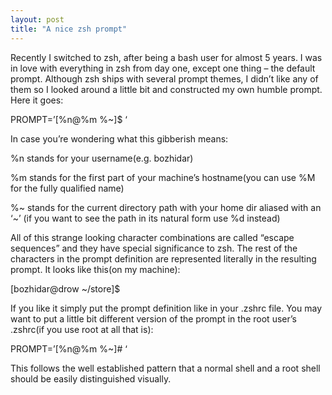 ```yaml
---
layout: post
title: "A nice zsh prompt"
---
```


Recently I switched to zsh, after being a bash user for almost 5
years. I was in love with everything in zsh from day one, except one
thing – the default prompt. Although zsh ships with several prompt
themes, I didn’t like any of them so I looked around a little bit and
constructed my own humble prompt. Here it goes:

PROMPT=’[%n@%m %~]$ ‘

In case you’re wondering what this gibberish means:

%n stands for your username(e.g. bozhidar)

%m stands for the first part of your machine’s hostname(you can use %M
 for the fully qualified name)

%~ stands for the current directory path with your home dir aliased
 with an ‘~’ (if you want to see the path in its natural form use %d
 instead)

All of this strange looking character combinations are called “escape
sequences” and they have special significance to zsh. The rest of the
characters in the prompt definition are represented literally in the
resulting prompt. It looks like this(on my machine):

[bozhidar@drow ~/store]$

If you like it simply put the prompt definition like in your .zshrc
file. You may want to put a little bit different version of the prompt
in the root user’s .zshrc(if you use root at all that is):

PROMPT=’[%n@%m %~]# ‘

This follows the well established pattern that a normal shell and a
root shell should be easily distinguished visually.
